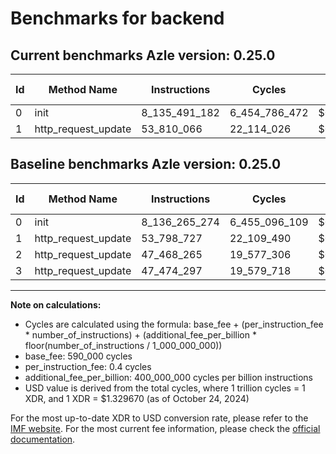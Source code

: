 # Benchmarks for backend

## Current benchmarks Azle version: 0.25.0

| Id  | Method Name         | Instructions  | Cycles        | USD           | USD/Million Calls | Change                              |
| --- | ------------------- | ------------- | ------------- | ------------- | ----------------- | ----------------------------------- |
| 0   | init                | 8_135_491_182 | 6_454_786_472 | $0.0085827359 | $8_582.73         | <font color="green">-774_092</font> |
| 1   | http_request_update | 53_810_066    | 22_114_026    | $0.0000294044 | $29.40            | <font color="red">+11_339</font>    |

## Baseline benchmarks Azle version: 0.25.0

| Id  | Method Name         | Instructions  | Cycles        | USD           | USD/Million Calls |
| --- | ------------------- | ------------- | ------------- | ------------- | ----------------- |
| 0   | init                | 8_136_265_274 | 6_455_096_109 | $0.0085831476 | $8_583.14         |
| 1   | http_request_update | 53_798_727    | 22_109_490    | $0.0000293983 | $29.39            |
| 2   | http_request_update | 47_468_265    | 19_577_306    | $0.0000260314 | $26.03            |
| 3   | http_request_update | 47_474_297    | 19_579_718    | $0.0000260346 | $26.03            |

---

**Note on calculations:**

-   Cycles are calculated using the formula: base_fee + (per_instruction_fee \* number_of_instructions) + (additional_fee_per_billion \* floor(number_of_instructions / 1_000_000_000))
-   base_fee: 590_000 cycles
-   per_instruction_fee: 0.4 cycles
-   additional_fee_per_billion: 400_000_000 cycles per billion instructions
-   USD value is derived from the total cycles, where 1 trillion cycles = 1 XDR, and 1 XDR = $1.329670 (as of October 24, 2024)

For the most up-to-date XDR to USD conversion rate, please refer to the [IMF website](https://www.imf.org/external/np/fin/data/rms_sdrv.aspx).
For the most current fee information, please check the [official documentation](https://internetcomputer.org/docs/current/developer-docs/gas-cost#execution).
